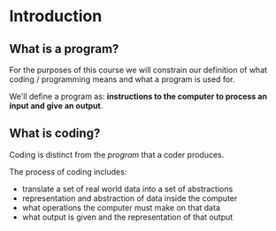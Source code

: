 # Introduction

## What is a program?

For the purposes of this course we will constrain our definition of what coding / programming means and what a program is used for.

We'll define a program as: **instructions to the computer to process an input and give an output**.

## What is coding?

Coding is distinct from the _program_ that a coder produces.

The process of coding includes:

* translate a set of real world data into a set of abstractions
* representation and abstraction of data inside the computer
* what operations the computer must make on that data
* what output is given and the representation of that output
